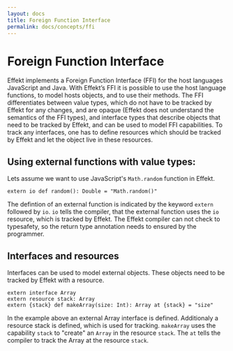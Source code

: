 ```yaml
---
layout: docs
title: Foreign Function Interface
permalink: docs/concepts/ffi
---
```

# Foreign Function Interface
Effekt implements a Foreign Function Interface (FFI) for the host languages JavaScript and Java. With Effekt’s FFI it is possible to use the host language functions, to model hosts objects, and to use their methods. The FFI differentiates between value types, which do not have to be tracked by Effekt for any changes, and are opaque (Effekt does not understand the semantics of the FFI types), and interface types that describe objects that need to be tracked by Effekt, and can be used to model FFI capabilities. To track any interfaces, one has to define resources which should be tracked by Effekt and let the object live in these resources.

## Using external functions with value types:
Lets assume we want to use JavaScript's `Math.random` function in Effekt.
```effekt
extern io def random(): Double = "Math.random()"
```
The defintion of an external function is indicated by the keyword `extern` followed by `io`. `io` tells the compiler, that the external function uses the `io` resource, which is tracked by Effekt. The Effekt compiler can not check to typesafety, so the return type annotation needs to ensured by the programmer.

## Interfaces and resources
Interfaces can be used to model external objects. These objects need to be tracked by Effekt with a resource. 
```effekt
extern interface Array
extern resource stack: Array
extern {stack} def makeArray(size: Int): Array at {stack} = "size"
```
In the example above an external Array interface is defined. Additionaly a resource stack is defined, which is used for tracking. `makeArray` uses the capability `stack` to "create" an `Array` in the resource `stack`. The `at` tells the compiler to track the Array at the resource `stack`.